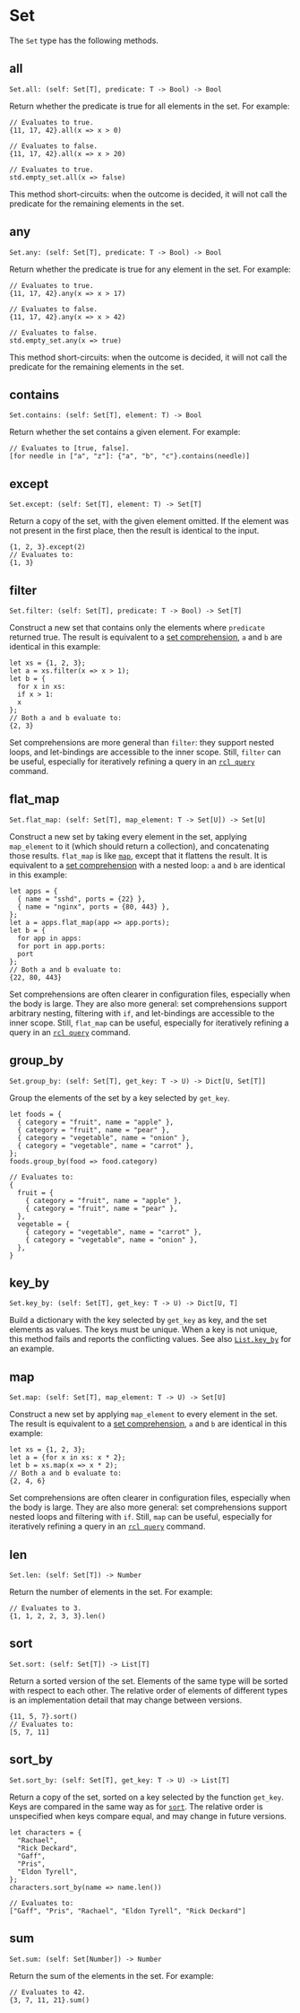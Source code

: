 # Set

The `Set` type has the following methods.

## all

```rcl
Set.all: (self: Set[T], predicate: T -> Bool) -> Bool
```

Return whether the predicate is true for all elements in the set. For example:

```rcl
// Evaluates to true.
{11, 17, 42}.all(x => x > 0)

// Evaluates to false.
{11, 17, 42}.all(x => x > 20)

// Evaluates to true.
std.empty_set.all(x => false)
```

This method short-circuits: when the outcome is decided, it will not call the
predicate for the remaining elements in the set.

## any

```rcl
Set.any: (self: Set[T], predicate: T -> Bool) -> Bool
```

Return whether the predicate is true for any element in the set. For example:

```rcl
// Evaluates to true.
{11, 17, 42}.any(x => x > 17)

// Evaluates to false.
{11, 17, 42}.any(x => x > 42)

// Evaluates to false.
std.empty_set.any(x => true)
```

This method short-circuits: when the outcome is decided, it will not call the
predicate for the remaining elements in the set.

## contains

```rcl
Set.contains: (self: Set[T], element: T) -> Bool
```

Return whether the set contains a given element. For example:

```rcl
// Evaluates to [true, false].
[for needle in ["a", "z"]: {"a", "b", "c"}.contains(needle)]
```

## except

```rcl
Set.except: (self: Set[T], element: T) -> Set[T]
```

Return a copy of the set, with the given element omitted. If the element was not
present in the first place, then the result is identical to the input.

```rcl
{1, 2, 3}.except(2)
// Evaluates to:
{1, 3}
```

## filter

```rcl
Set.filter: (self: Set[T], predicate: T -> Bool) -> Set[T]
```

Construct a new set that contains only the elements where `predicate` returned
true. The result is equivalent to a [set comprehension](syntax.md#comprehensions),
`a` and `b` are identical in this example:

```rcl
let xs = {1, 2, 3};
let a = xs.filter(x => x > 1);
let b = {
  for x in xs:
  if x > 1:
  x
};
// Both a and b evaluate to:
{2, 3}
```

Set comprehensions are more general than `filter`: they support nested loops,
and let-bindings are accessible to the inner scope. Still, `filter` can be
useful, especially for iteratively refining a query in an [`rcl query`][query]
command.

[query]: rcl_query.md

## flat_map

```rcl
Set.flat_map: (self: Set[T], map_element: T -> Set[U]) -> Set[U]
```

Construct a new set by taking every element in the set, applying `map_element`
to it (which should return a collection), and concatenating those results.
`flat_map` is like [`map`](#map), except that it flattens the result. It is
equivalent to a [set comprehension](syntax.md#comprehensions) with a nested
loop: `a` and `b` are identical in this example:

```rcl
let apps = {
  { name = "sshd", ports = {22} },
  { name = "nginx", ports = {80, 443} },
};
let a = apps.flat_map(app => app.ports);
let b = {
  for app in apps:
  for port in app.ports:
  port
};
// Both a and b evaluate to:
{22, 80, 443}
```

Set comprehensions are often clearer in configuration files, especially when
the body is large. They are also more general: set comprehensions support
arbitrary nesting, filtering with `if`, and let-bindings are accessible to the
inner scope. Still, `flat_map` can be useful, especially for iteratively
refining a query in an [`rcl query`][query] command.

## group_by

```rcl
Set.group_by: (self: Set[T], get_key: T -> U) -> Dict[U, Set[T]]
```

Group the elements of the set by a key selected by `get_key`.

```rcl
let foods = {
  { category = "fruit", name = "apple" },
  { category = "fruit", name = "pear" },
  { category = "vegetable", name = "onion" },
  { category = "vegetable", name = "carrot" },
};
foods.group_by(food => food.category)

// Evaluates to:
{
  fruit = {
    { category = "fruit", name = "apple" },
    { category = "fruit", name = "pear" },
  },
  vegetable = {
    { category = "vegetable", name = "carrot" },
    { category = "vegetable", name = "onion" },
  },
}
```

## key_by

```rcl
Set.key_by: (self: Set[T], get_key: T -> U) -> Dict[U, T]
```

Build a dictionary with the key selected by `get_key` as key, and the set
elements as values. The keys must be unique. When a key is not unique, this
method fails and reports the conflicting values. See also
[`List.key_by`](type_list.md#key_by) for an example.

## map

```rcl
Set.map: (self: Set[T], map_element: T -> U) -> Set[U]
```

Construct a new set by applying `map_element` to every element in the set.
The result is equivalent to a [set comprehension](syntax.md#comprehensions),
`a` and `b` are identical in this example:

```rcl
let xs = {1, 2, 3};
let a = {for x in xs: x * 2};
let b = xs.map(x => x * 2);
// Both a and b evaluate to:
{2, 4, 6}
```

Set comprehensions are often clearer in configuration files, especially when
the body is large. They are also more general: set comprehensions support
nested loops and filtering with `if`. Still, `map` can be useful, especially
for iteratively refining a query in an [`rcl query`][query] command.

## len

```rcl
Set.len: (self: Set[T]) -> Number
```

Return the number of elements in the set. For example:

```rcl
// Evaluates to 3.
{1, 1, 2, 2, 3, 3}.len()
```

## sort

```rcl
Set.sort: (self: Set[T]) -> List[T]
```

Return a sorted version of the set. Elements of the same type will be sorted
with respect to each other. The relative order of elements of different types
is an implementation detail that may change between versions.

```rcl
{11, 5, 7}.sort()
// Evaluates to:
[5, 7, 11]
```

## sort_by

```rcl
Set.sort_by: (self: Set[T], get_key: T -> U) -> List[T]
```

Return a copy of the set, sorted on a key selected by the function `get_key`.
Keys are compared in the same way as for [`sort`](#sort). The relative order
is unspecified when keys compare equal, and may change in future versions.
<!-- TODO: When we have sets with stable order, this should be a stable sort,
just like List.sort. -->

```rcl
let characters = {
  "Rachael",
  "Rick Deckard",
  "Gaff",
  "Pris",
  "Eldon Tyrell",
};
characters.sort_by(name => name.len())

// Evaluates to:
["Gaff", "Pris", "Rachael", "Eldon Tyrell", "Rick Deckard"]
```

## sum

```rcl
Set.sum: (self: Set[Number]) -> Number
```

Return the sum of the elements in the set. For example:

```rcl
// Evaluates to 42.
{3, 7, 11, 21}.sum()
```
